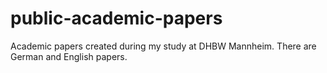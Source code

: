 # public-academic-papers
Academic papers created during my study at DHBW Mannheim. There are German and English papers. 
